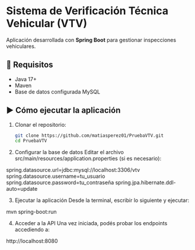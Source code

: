 # Sistema de Verificación Técnica Vehicular (VTV)

Aplicación desarrollada con **Spring Boot** para gestionar inspecciones vehiculares.

## 🔧 Requisitos

- Java 17+
- Maven
- Base de datos configurada MySQL

## ▶️ Cómo ejecutar la aplicación

1. Clonar el repositorio:
   ```bash
   git clone https://github.com/matiasperez01/PruebaVTV.git
   cd PruebaVTV

2. Configurar la base de datos
Editar el archivo src/main/resources/application.properties (si es necesario):

spring.datasource.url=jdbc:mysql://localhost:3306/vtv
spring.datasource.username=tu_usuario
spring.datasource.password=tu_contraseña
spring.jpa.hibernate.ddl-auto=update

3. Ejecutar la aplicación
Desde la terminal, escribir lo siguiente y ejecutar:

mvn spring-boot:run


4. Acceder a la API
Una vez iniciada, podés probar los endpoints accediendo a:

http://localhost:8080
